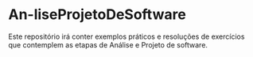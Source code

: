 # An-liseProjetoDeSoftware
Este repositório irá conter exemplos práticos e resoluções de exercícios que contemplem as etapas de Análise e Projeto de software.
